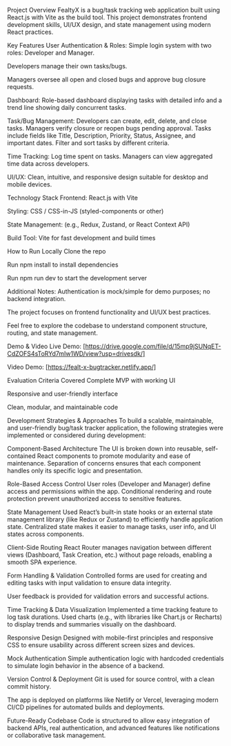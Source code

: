 Project Overview FealtyX is a bug/task tracking web application built using React.js with Vite as the build tool. This project demonstrates frontend development skills, UI/UX design, and state management using modern React practices.

Key Features User Authentication & Roles: Simple login system with two roles: Developer and Manager.

Developers manage their own tasks/bugs.

Managers oversee all open and closed bugs and approve bug closure requests.

Dashboard: Role-based dashboard displaying tasks with detailed info and a trend line showing daily concurrent tasks.

Task/Bug Management: Developers can create, edit, delete, and close tasks. Managers verify closure or reopen bugs pending approval. Tasks include fields like Title, Description, Priority, Status, Assignee, and important dates. Filter and sort tasks by different criteria.

Time Tracking: Log time spent on tasks. Managers can view aggregated time data across developers.

UI/UX: Clean, intuitive, and responsive design suitable for desktop and mobile devices.

Technology Stack Frontend: React.js with Vite

Styling: CSS / CSS-in-JS (styled-components or other)

State Management: (e.g., Redux, Zustand, or React Context API)

Build Tool: Vite for fast development and build times

How to Run Locally Clone the repo

Run npm install to install dependencies

Run npm run dev to start the development server

Additional Notes: Authentication is mock/simple for demo purposes; no backend integration.

The project focuses on frontend functionality and UI/UX best practices.

Feel free to explore the codebase to understand component structure, routing, and state management.

Demo & Video Live Demo: [https://drive.google.com/file/d/15mp9jSUNqET-CdZOFS4sToRYd7mIw1WD/view?usp=drivesdk/]

Video Demo: [https://fealt-x-bugtracker.netlify.app/]

Evaluation Criteria Covered Complete MVP with working UI

Responsive and user-friendly interface

Clean, modular, and maintainable code

Development Strategies & Approaches To build a scalable, maintainable, and user-friendly bug/task tracker application, the following strategies were implemented or considered during development:

Component-Based Architecture The UI is broken down into reusable, self-contained React components to promote modularity and ease of maintenance.
Separation of concerns ensures that each component handles only its specific logic and presentation.

Role-Based Access Control User roles (Developer and Manager) define access and permissions within the app.
Conditional rendering and route protection prevent unauthorized access to sensitive features.

State Management Used React’s built-in state hooks or an external state management library (like Redux or Zustand) to efficiently handle application state.
Centralized state makes it easier to manage tasks, user info, and UI states across components.

Client-Side Routing React Router manages navigation between different views (Dashboard, Task Creation, etc.) without page reloads, enabling a smooth SPA experience.

Form Handling & Validation Controlled forms are used for creating and editing tasks with input validation to ensure data integrity.

User feedback is provided for validation errors and successful actions.

Time Tracking & Data Visualization Implemented a time tracking feature to log task durations.
Used charts (e.g., with libraries like Chart.js or Recharts) to display trends and summaries visually on the dashboard.

Responsive Design Designed with mobile-first principles and responsive CSS to ensure usability across different screen sizes and devices.

Mock Authentication Simple authentication logic with hardcoded credentials to simulate login behavior in the absence of a backend.

Version Control & Deployment Git is used for source control, with a clean commit history.

The app is deployed on platforms like Netlify or Vercel, leveraging modern CI/CD pipelines for automated builds and deployments.

Future-Ready Codebase Code is structured to allow easy integration of backend APIs, real authentication, and advanced features like notifications or collaborative task management.